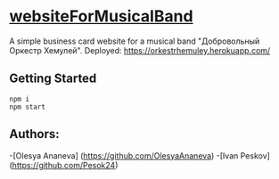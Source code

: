 # [websiteForMusicalBand](https://orkestrhemuley.herokuapp.com/)
A simple business card website for a musical band "Добровольный Оркестр Хемулей". 
Deployed: https://orkestrhemuley.herokuapp.com/

## Getting Started
```
npm i
npm start
```
## Authors:
-[Olesya Ananeva] (https://github.com/OlesyaAnaneva)
-[Ivan Peskov]  (https://github.com/Pesok24)

